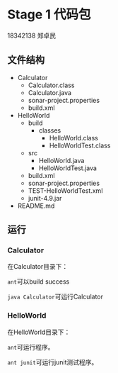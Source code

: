 # Stage 1 代码包

18342138 郑卓民

## 文件结构

- Calculator
  - Calculator.class
  - Calculator.java
  - sonar-project.properties
  - build.xml
- HelloWorld
  - build
    - classes
      - HelloWorld.class
      - HelloWorldTest.class
  - src
    - HelloWorld.java
    - HelloWorldTest.java
  - build.xml
  - sonar-project.properties
  - TEST-HelloWorldTest.xml
  - junit-4.9.jar
- README.md

## 运行

### Calculator

在Calculator目录下：

`ant`可以build success

`java Calculator`可运行Calculator

### HelloWorld

在HelloWorld目录下：

`ant`可运行程序。

`ant junit`可运行junit测试程序。



